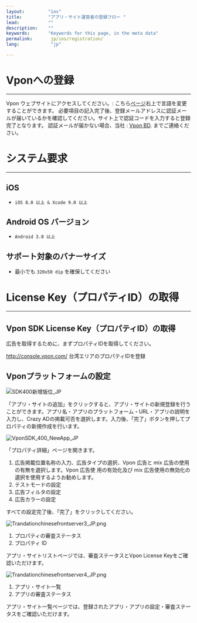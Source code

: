 ```yaml
---
layout:         "ios"
title:          "アプリ・サイト運営者の登録フロー "
lead:           ""
description:    ""
keywords:       "Keywords for this page, in the meta data"
permalink:       jp/ios/registration/
lang:            "jp"

---
```

# Vponへの登録
---
Vpon ウェブサイトにアクセスしてください。: こちら[ページ](http://console.vpon.com/register.action)右上で言語を変更することができます。 必要項目の記入完了後、登録メールアドレスに認証メールが届いているかを確認してください。サイト上で認証コードを入力すると登録完了となります。
認証メールが届かない場合、当社 : [Vpon BD](mailto:bd@vpon.com). までご連絡ください。

# システム要求
---

## iOS

 * `iOS 8.0 以上 & Xcode 9.0 以上`

## Android OS バージョン

 * `Android 3.0 以上`

## サポート対象のバナーサイズ

 * 最小でも `320x50 dip` を確保してください

# License Key（プロパティID）の取得
---

## Vpon SDK License Key（プロパティID）の取得

広告を取得するために、まずプロパティIDを取得してください。

http://console.vpon.com/ 台湾エリアのプロパティIDを登録

## Vponプラットフォームの設定
![SDK400新增版位_JP]

「アプリ・サイトの追加」をクリックすると、アプリ・サイトの新規登録を行うことができます。アプリ名・アプリのプラットフォーム・URL・アプリの説明を入力し、Crazy ADの掲載可否を選択します。入力後、「完了」ボタンを押してプロパティの新規作成を行います。

![VponSDK_400_NewApp_JP]

「プロパティ詳細」ページを開きます。

1. 広告掲載位置名称の入力、広告タイプの選択、Vpon 広告と mix 広告の使用の有無を選択します。Vpon 広告使 用の有効化及び mix 広告使用の無効化の選択を使用するようお勧めします。
2. テストモードの設定
3. 広告フィルタの設定
4. 広告カラーの設定

すべての設定完了後、「完了」をクリックしてください。

![Trandationchinesefrontserver3_JP.png]

1. プロパティの審査ステータス<br>
2. プロパティ ID

アプリ・サイトリストページでは、審査ステータスとVpon License Keyをご確認いただけます。

![Trandationchinesefrontserver4_JP.png]

1. アプリ・サイト一覧
2. アプリの審査ステータス

アプリ・サイト一覧ページでは、登録されたアプリ・アプリの設定・審査ステータスをご確認いただけます。


[SDK400新增版位_JP]:      {{site.imgurl}}/SDK400新增版位_JP.png
[VponSDK_400_NewApp_JP]: {{site.imgurl}}/VponSDK_400_NewApp_JP.png
[Trandationchinesefrontserver3_JP.png]: {{site.imgurl}}/Trandationchinesefrontserver3_JP.png
[Trandationchinesefrontserver4_JP.png]: {{site.imgurl}}/Trandationchinesefrontserver4_JP.png
